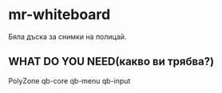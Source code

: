 # mr-whiteboard
Бяла дъска за снимки на полицай.

## WHAT DO YOU NEED(какво ви трябва?)
PolyZone
qb-core
qb-menu
qb-input
